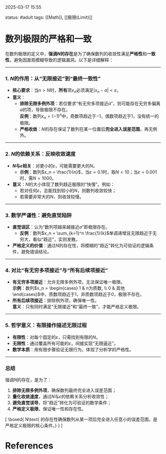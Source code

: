 2025-03-17    15:55

status: #adult 
tags: [[Math]], [[极限(Limit)]]


# 数列极限的严格和一致

在数列极限的定义中，**强调$N$的存在**是为了确保数列的收敛性满足**严格性**和**一致性**，避免因直观模糊导致的逻辑漏洞。以下是详细解释：

---

### **1. $N$的作用：从“无限接近”到“最终一致性”**
- **核心要求**：当$n > N$时，**所有**项$x_n$必须满足$|x_n - a| < \varepsilon$。  
- **意义**：  
  - **排除无限多例外项**：若仅要求“有无穷多项接近$a$”，则可能存在无穷多偏离$a$的项，导致极限不存在。  
    **反例**：数列$x_n = (-1)^n$中，奇数项趋近于$-1$，偶数项趋近于$1$，没有统一的极限。  
  - **严格收敛**：$N$的存在保证了数列在某一位置后**完全进入误差范围**，再无例外。

---

### **2. $N$的依赖关系：反映收敛速度**
- **$N$与$\varepsilon$相关**：对更小的$\varepsilon$，可能需要更大的$N$。  
  - **示例**：数列$x_n = \frac{1}{n}$，当$\varepsilon = 0.1$时，取$N = 10$；当$\varepsilon = 0.001$时，需$N = 1000$。  
- **意义**：$N$的大小体现了数列趋近极限的“快慢”。例如：  
  - 若对任何$\varepsilon$，总能找到较小的$N$，则数列收敛较快；  
  - 若需要非常大的$N$，则收敛较慢。

---

### **3. 数学严谨性：避免直觉陷阱**
- **直觉误区**：认为“数列项越来越接近$a$”即极限存在。  
  - **反例**：数列$x_n = \sum_{k=1}^n \frac{1}{k}$单调递增且无限趋近于无穷大，看似“趋近”，实则发散。  
- **严格定义的价值**：通过$N$的存在性，将模糊的“趋近”转化为可验证的逻辑条件，避免错误结论。

---

### **4. 对比“有无穷多项接近”与“所有后续项接近”**
- **有无穷多项接近**：允许无限多例外项，无法保证唯一极限。  
  **示例**：数列$x_n = \begin{cases} 1 & n为质数, \\ 0 & 其他 \end{cases}$中，质数项趋近于$1$，非质数项趋近于$0$，极限不存在。  
- **所有后续项接近**：排除例外项，确保唯一性。  
  **意义**：只有同时满足“无限接近”和“最终一致”，才能严格定义极限。

---

### **5. 哲学意义：有限操作描述无限过程**
- **有限性**：对每个固定的$\varepsilon$，只需找到有限的$N$。  
- **无限性**：通过覆盖所有可能的$\varepsilon$，间接实现“无限逼近”。  
- **数学本质**：用有限步骤验证无限行为，体现了分析学的严格性。

---

### **总结**
强调$N$的存在，是为了：  
1. **排除无限多例外项**，确保数列最终完全进入误差范围；  
2. **量化收敛速度**，通过$N$与$\varepsilon$的依赖关系分析收敛性；  
3. **避免直觉误导**，将“趋近”转化为可验证的数学条件；  
4. **严格定义极限**，保证唯一性和存在性。  

\[
\boxed{
N\text{ 的存在性确保数列从某一项后完全进入任意小的误差范围，是严格定义极限的核心条件。}
}
\]


# References
